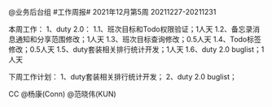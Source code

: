@业务后台组 #工作周报#
2021年12月第5周 20211227-20211231

本周工作：
1、duty 2.0：
1.1、班次目标和Todo权限验证；1人天
1.2、备忘录消息通知和分享范围修改；1人天
1.3、班次目标查询修改；0.5人天
1.4、Todo标签修改；0.5人天
1.5、duty套装相关排行统计开发；1人天
1.6、duty 2.0 buglist；1人天

下周工作计划：
1、duty套装相关排行统计开发；
2、duty 2.0 buglist；

CC @杨康(Conn) @范晓伟(KUN)